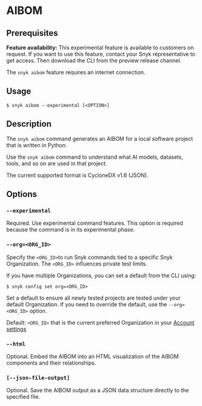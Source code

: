 # AIBOM

## Prerequisites

**Feature availability:** This experimental feature is available to customers on request. If you want to use this feature, contact your Snyk representative to get access. Then download the CLI from the preview release channel.

The `snyk aibom` feature requires an internet connection.

## Usage

`$ snyk aibom --experimental [<OPTION>]`

## Description

The `snyk aibom` command generates an AIBOM for a local software project that is written in Python.

Use the `snyk aibom` command to understand what AI models, datasets, tools, and so on are used in that project.

The current supported format is CycloneDX v1.6 (JSON).

## Options

### `--experimental`

Required. Use experimental command features. This option is required because the command is in its experimental phase.

### `--org=<ORG_ID>`

Specify the `<ORG_ID>`to run Snyk commands tied to a specific Snyk Organization. The `<ORG_ID>` influences private test limits.

If you have multiple Organizations, you can set a default from the CLI using:

`$ snyk config set org=<ORG_ID>`

Set a default to ensure all newly tested projects are tested under your default Organization. If you need to override the default, use the `--org=<ORG_ID>` option.

Default: `<ORG_ID>` that is the current preferred Organization in your [Account settings](https://app.snyk.io/account)

### `--html`

Optional. Embed the AIBOM into an HTML visualization of the AIBOM components and their relationships.

### `[--json-file-output]`

Optional. Save the AIBOM output as a JSON data structure directly to the specified file.

